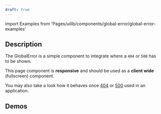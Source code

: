 ```yaml
---
draft: true
---
```


import Examples from 'Pages/uilib/components/global-error/global-error-examples'

## Description

The GlobalError is a simple component to integrate where a `404` or `500` has to be shown.

This page component is **responsive** and should be used as a **client wide** (fullscreen) component.

You may also take a look how it behaves once [404](/404) or [500](/500) used in an application.

## Demos

<Examples />
